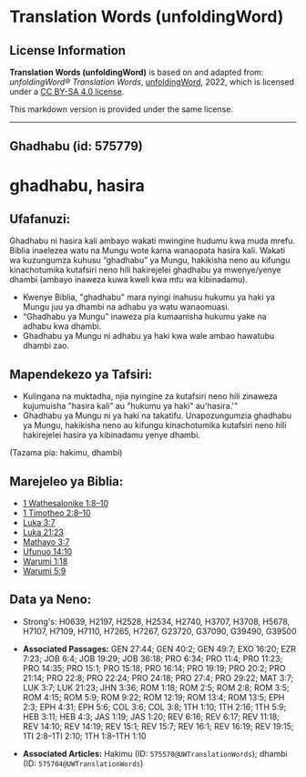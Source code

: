 # Translation Words (unfoldingWord)

## License Information

**Translation Words (unfoldingWord)** is based on and adapted from: _unfoldingWord® Translation Words_, [unfoldingWord](https://unfoldingword.org/utw), 2022, which is licensed under a [CC BY-SA 4.0 license](https://creativecommons.org/licenses/by-sa/4.0/legalcode.en).

This markdown version is provided under the same license.



--------------------------------

## Ghadhabu (id: 575779)

ghadhabu, hasira
================

Ufafanuzi:
----------

Ghadhabu ni hasira kali ambayo wakati mwingine hudumu kwa muda mrefu. Biblia inaelezea watu na Mungu wote kama wanaopata hasira kali. Wakati wa kuzungumza kuhusu “ghadhabu” ya Mungu, hakikisha neno au kifungu kinachotumika kutafsiri neno hili hakirejelei ghadhabu ya mwenye/yenye dhambi (ambayo inaweza kuwa kweli kwa mtu wa kibinadamu).

* Kwenye Biblia, "ghadhabu" mara nyingi inahusu hukumu ya haki ya Mungu juu ya dhambi na adhabu ya watu wanaomuasi.
* “Ghadhabu ya Mungu” inaweza pia kumaanisha hukumu yake na adhabu kwa dhambi.
* Ghadhabu ya Mungu ni adhabu ya haki kwa wale ambao hawatubu dhambi zao.

Mapendekezo ya Tafsiri:
-----------------------

* Kulingana na muktadha, njia nyingine za kutafsiri neno hili zinaweza kujumuisha "hasira kali" au "hukumu ya haki" au'hasira.'"
* Ghadhabu ya Mungu ni ya haki na takatifu. Unapozungumzia ghadhabu ya Mungu, hakikisha neno au kifungu kinachotumika kutafsiri neno hili hakirejelei hasira ya kibinadamu yenye dhambi.

(Tazama pia: hakimu, dhambi)

Marejeleo ya Biblia:
--------------------

* [1 Wathesalonike 1:8–10](https://ref.ly/1Thess1:8-1Thess1:10)
* [1 Timotheo 2:8–10](https://ref.ly/1Tim2:8-1Tim2:10)
* [Luka 3:7](https://ref.ly/Luke3:7)
* [Luka 21:23](https://ref.ly/Luke21:23)
* [Mathayo 3:7](https://ref.ly/Matt3:7)
* [Ufunuo 14:10](https://ref.ly/Rev14:10)
* [Warumi 1:18](https://ref.ly/Rom1:18)
* [Warumi 5:9](https://ref.ly/Rom5:9)

Data ya Neno:
-------------

* Strong's: H0639, H2197, H2528, H2534, H2740, H3707, H3708, H5678, H7107, H7109, H7110, H7265, H7267, G23720, G37090, G39490, G39500

* **Associated Passages:** GEN 27:44; GEN 40:2; GEN 49:7; EXO 16:20; EZR 7:23; JOB 6:4; JOB 19:29; JOB 36:18; PRO 6:34; PRO 11:4; PRO 11:23; PRO 14:35; PRO 15:1; PRO 15:18; PRO 16:14; PRO 19:19; PRO 20:2; PRO 21:14; PRO 22:8; PRO 22:24; PRO 24:18; PRO 27:4; PRO 29:22; MAT 3:7; LUK 3:7; LUK 21:23; JHN 3:36; ROM 1:18; ROM 2:5; ROM 2:8; ROM 3:5; ROM 4:15; ROM 5:9; ROM 9:22; ROM 12:19; ROM 13:4; ROM 13:5; EPH 2:3; EPH 4:31; EPH 5:6; COL 3:6; COL 3:8; 1TH 1:10; 1TH 2:16; 1TH 5:9; HEB 3:11; HEB 4:3; JAS 1:19; JAS 1:20; REV 6:16; REV 6:17; REV 11:18; REV 14:10; REV 14:19; REV 15:1; REV 15:7; REV 16:1; REV 16:19; REV 19:15; 1TI 2:8–1TI 2:10; 1TH 1:8–1TH 1:10
* **Associated Articles:** Hakimu (ID: `575570@UWTranslationWords`); dhambi (ID: `575704@UWTranslationWords`)

